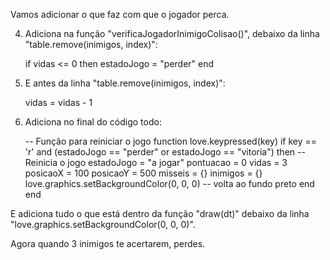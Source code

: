 
Vamos adicionar o que faz com que o jogador perca.

4. Adiciona na função "verificaJogadorInimigoColisao()", debaixo da linha "table.remove(inimigos, index)": 

   if vidas <= 0 then
        estadoJogo = "perder"
    end

5. E antes da linha "table.remove(inimigos, index)":

    vidas = vidas - 1

6. Adiciona no final do código todo:

   -- Função para reiniciar o jogo
    function love.keypressed(key)
        if key == 'r' and (estadoJogo == "perder" or estadoJogo == "vitoria") then
            -- Reinicia o jogo
            estadoJogo = "a jogar"
            pontuacao = 0
            vidas = 3
            posicaoX = 100
            posicaoY = 500
            misseis = {}
            inimigos = {}
            love.graphics.setBackgroundColor(0, 0, 0) -- volta ao fundo preto
        end
    end

E adiciona tudo o que está dentro da função "draw(dt)" debaixo da linha "love.graphics.setBackgroundColor(0, 0, 0)".

Agora quando 3 inimigos te acertarem, perdes.



